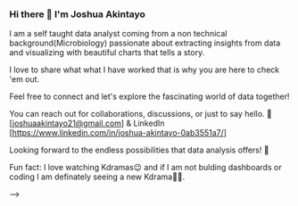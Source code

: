 ### Hi there 👋 I'm Joshua Akintayo

 I am a self taught data analyst coming from a non technical background(Microbiology) passionate about extracting insights from data and visualizing with beautiful charts that tells a story.

 I love to share what what I have worked that is why you are here to check 'em out.
 
Feel free to connect and let's explore the fascinating world of data together!

You can reach out for collaborations, discussions, or just to say hello. 📧 [joshuaakintayo21@gmail.com]  & LinkedIn [https://www.linkedin.com/in/joshua-akintayo-0ab3551a7/]

Looking forward to the endless possibilities that data analysis offers! 🚀

Fun fact: I love watching Kdramas😉 and if I am not bulding dashboards or coding I am definately seeing a new Kdrama🤭😁.

-->
